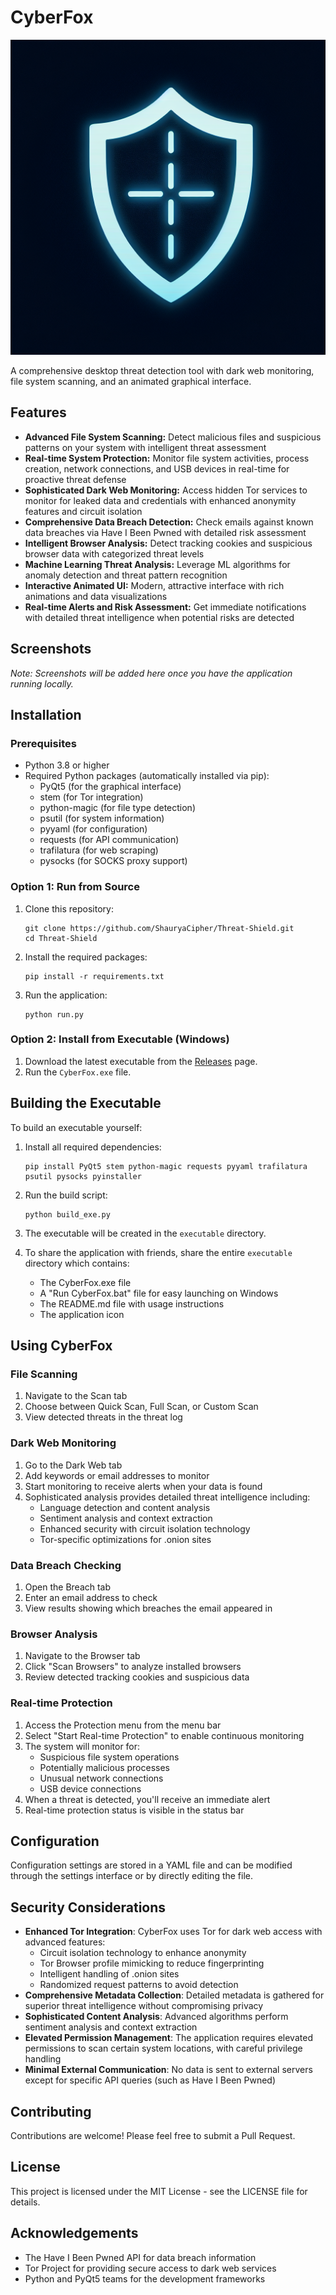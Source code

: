 # CyberFox

![CyberFox Logo](generated-icon.png)

A comprehensive desktop threat detection tool with dark web monitoring, file system scanning, and an animated graphical interface.

## Features

- **Advanced File System Scanning:** Detect malicious files and suspicious patterns on your system with intelligent threat assessment
- **Real-time System Protection:** Monitor file system activities, process creation, network connections, and USB devices in real-time for proactive threat defense
- **Sophisticated Dark Web Monitoring:** Access hidden Tor services to monitor for leaked data and credentials with enhanced anonymity features and circuit isolation
- **Comprehensive Data Breach Detection:** Check emails against known data breaches via Have I Been Pwned with detailed risk assessment
- **Intelligent Browser Analysis:** Detect tracking cookies and suspicious browser data with categorized threat levels
- **Machine Learning Threat Analysis:** Leverage ML algorithms for anomaly detection and threat pattern recognition
- **Interactive Animated UI:** Modern, attractive interface with rich animations and data visualizations
- **Real-time Alerts and Risk Assessment:** Get immediate notifications with detailed threat intelligence when potential risks are detected

## Screenshots

*Note: Screenshots will be added here once you have the application running locally.*

## Installation

### Prerequisites

- Python 3.8 or higher
- Required Python packages (automatically installed via pip):
  - PyQt5 (for the graphical interface)
  - stem (for Tor integration)
  - python-magic (for file type detection)
  - psutil (for system information)
  - pyyaml (for configuration)
  - requests (for API communication)
  - trafilatura (for web scraping)
  - pysocks (for SOCKS proxy support)

### Option 1: Run from Source

1. Clone this repository:
   ```
   git clone https://github.com/ShauryaCipher/Threat-Shield.git
   cd Threat-Shield
   ```

2. Install the required packages:
   ```
   pip install -r requirements.txt
   ```

3. Run the application:
   ```
   python run.py
   ```

### Option 2: Install from Executable (Windows)

1. Download the latest executable from the [Releases](https://github.com/yourusername/cyberfox/releases) page.
2. Run the `CyberFox.exe` file.

## Building the Executable

To build an executable yourself:

1. Install all required dependencies:
   ```
   pip install PyQt5 stem python-magic requests pyyaml trafilatura psutil pysocks pyinstaller
   ```

2. Run the build script:
   ```
   python build_exe.py
   ```

3. The executable will be created in the `executable` directory.

4. To share the application with friends, share the entire `executable` directory which contains:
   - The CyberFox.exe file
   - A "Run CyberFox.bat" file for easy launching on Windows
   - The README.md file with usage instructions
   - The application icon

## Using CyberFox

### File Scanning

1. Navigate to the Scan tab
2. Choose between Quick Scan, Full Scan, or Custom Scan
3. View detected threats in the threat log

### Dark Web Monitoring

1. Go to the Dark Web tab
2. Add keywords or email addresses to monitor
3. Start monitoring to receive alerts when your data is found
4. Sophisticated analysis provides detailed threat intelligence including:
   - Language detection and content analysis
   - Sentiment analysis and context extraction
   - Enhanced security with circuit isolation technology
   - Tor-specific optimizations for .onion sites

### Data Breach Checking

1. Open the Breach tab
2. Enter an email address to check
3. View results showing which breaches the email appeared in

### Browser Analysis

1. Navigate to the Browser tab
2. Click "Scan Browsers" to analyze installed browsers
3. Review detected tracking cookies and suspicious data

### Real-time Protection

1. Access the Protection menu from the menu bar
2. Select "Start Real-time Protection" to enable continuous monitoring
3. The system will monitor for:
   - Suspicious file system operations
   - Potentially malicious processes
   - Unusual network connections
   - USB device connections
4. When a threat is detected, you'll receive an immediate alert
5. Real-time protection status is visible in the status bar

## Configuration

Configuration settings are stored in a YAML file and can be modified through the settings interface or by directly editing the file.

## Security Considerations

- **Enhanced Tor Integration**: CyberFox uses Tor for dark web access with advanced features:
  - Circuit isolation technology to enhance anonymity
  - Tor Browser profile mimicking to reduce fingerprinting
  - Intelligent handling of .onion sites
  - Randomized request patterns to avoid detection
- **Comprehensive Metadata Collection**: Detailed metadata is gathered for superior threat intelligence without compromising privacy
- **Sophisticated Content Analysis**: Advanced algorithms perform sentiment analysis and context extraction
- **Elevated Permission Management**: The application requires elevated permissions to scan certain system locations, with careful privilege handling
- **Minimal External Communication**: No data is sent to external servers except for specific API queries (such as Have I Been Pwned)

## Contributing

Contributions are welcome! Please feel free to submit a Pull Request.

## License

This project is licensed under the MIT License - see the LICENSE file for details.

## Acknowledgements

- The Have I Been Pwned API for data breach information
- Tor Project for providing secure access to dark web services
- Python and PyQt5 teams for the development frameworks
